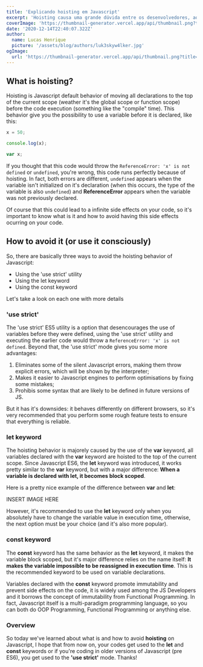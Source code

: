 ```yaml
---
title: 'Explicando hoisting em Javascript'
excerpt: 'Hoisting causa uma grande dúvida entre os desenvolvedores, aqueles que não entendem este conceito estão sempre pensando porque alguma parte do seu código não está funcionando. Hoje vamos aprender o que é hoisting e como evitar este efeito (ou usá-lo conscientemente).'
coverImage: 'https://thumbnail-generator.vercel.app/api/thumbnail.png?title=**Hoisting**%20explicado&images=https%3A%2F%2Fcdn.worldvectorlogo.com%2Flogos%2Flogo-javascript.svg'
date: '2020-12-14T22:40:07.322Z'
author:
  name: Lucas Henrique
  picture: '/assets/blog/authors/luk3skyw4lker.jpg'
ogImage:
  url: 'https://thumbnail-generator.vercel.app/api/thumbnail.png?title=**Hoisting**%20explicado&images=https%3A%2F%2Fcdn.worldvectorlogo.com%2Flogos%2Flogo-javascript.svg'
---
```


## What is hoisting?

Hoisting is Javascript default behavior of moving all declarations to the top of the current scope (weather it's the global scope or function scope) before the code execution (something like the "compile" time). This behavior give you the possibility to use a variable before it is declared, like this:

```javascript
x = 50;

console.log(x);

var x;
```

If you thought that this code would throw the `ReferenceError: 'x' is not defined` or `undefined`, you're wrong, this code runs perfectly because of hoisting. In fact, both errors are different, `undefined` appears when the variable isn't initialized on it's declaration (when this occurs, the type of the variable is also `undefined`) and **ReferenceError** appears when the variable was not previously declared.

Of course that this could lead to a infinite side effects on your code, so it's important to know what is it and how to avoid having this side effects ocurring on your code.

## How to avoid it (or use it consciously)

So, there are basically three ways to avoid the hoisting behavior of Javascript:

- Using the 'use strict' utility
- Using the let keyword
- Using the const keyword

Let's take a look on each one with more details

### **'use strict'**

The 'use strict' ES5 utility is a option that desencourages the use of variables before they were defined, using the 'use strict' utility and executing the earlier code would throw a `ReferenceError: 'x' is not defined`. Beyond that, the 'use strict' mode gives you some more advantages:

1. Eliminates some of the silent Javascript errors, making them throw explicit errors, which will be shown by the interpreter;
2. Makes it easier to Javascript engines to perform optimisations by fixing some mistakes;
3. Prohibis some syntax that are likely to be defined in future versions of JS.

But it has it's downsides: it behaves differently on different browsers, so it's very recommended that you perform some rough feature tests to ensure that everything is reliable.

### **let** keyword

The hoisting behavior is majorely caused by the use of the **var** keyword, all variables declared with the **var** keyword are hoisted to the top of the current scope. Since Javascript ES6, the **let** keyword was introduced, it works pretty similar to the **var** keyword, but with a major difference: **When a variable is declared with let, it becomes block scoped**.

Here is a pretty nice example of the difference between **var** and **let**:

INSERT IMAGE HERE

However, it's recommended to use the **let** keyword only when you absolutely have to change the variable value in execution time, otherwise, the next option must be your choice (and it's also more popular).

### **const** keyword

The **const** keyword has the same behavior as the **let** keyword, it makes the variable block scoped, but it's major difference relies on the name itself: **It makes the variable impossible to be reassigned in execution time**. This is the recommended keyword to be used on variable declarations.

Variables declared with the **const** keyword promote immutability and prevent side effects on the code, it is widely used among the JS Developers and it borrows the concept of immutability from Functional Programming. In fact, Javascript itself is a multi-paradigm programming language, so you can both do OOP Programming, Functional Programming or anything else.

### Overview

So today we've learned about what is and how to avoid **hoisting** on Javascript, I hope that from now on, your codes get used to the **let** and **const** keywords or if you're coding in older versions of Javascript (pre ES6), you get used to the **'use strict'** mode. Thanks!
